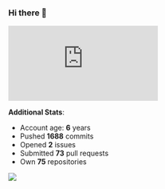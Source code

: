 ### Hi there 👋

![Bob's github activity graph](https://d3eqgu1c877dat.cloudfront.net/graph-stats.xml)

**Additional Stats**:
- Account age: **6** years
- Pushed **1688** commits
- Opened **2** issues
- Submitted **73** pull requests
- Own **75** repositories

![](https://komarev.com/ghpvc/?username=BobTheSoftwareDeveloper)
